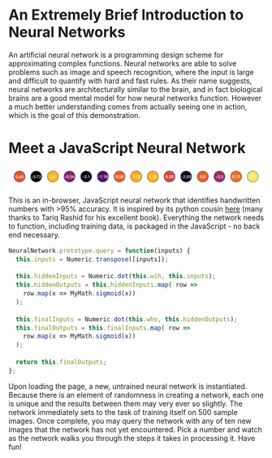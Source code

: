 # An Extremely Brief Introduction to Neural Networks
An artificial neural network is a programming design scheme for approximating complex functions. Neural networks are able to solve problems such as image and speech recognition, where the input is large and difficult to quantify with hard and fast rules. As their name suggests, neural networks are architecturally similar to the brain, and in fact biological brains are a good mental model for how neural networks function. However a much better understanding comes from actually seeing one in action, which is the goal of this demonstration.

# Meet a JavaScript Neural Network
![nodes layer](./images/nodes_layer.png)

This is an in-browser, JavaScript neural network that identifies handwritten numbers with >95% accuracy. It is inspired by its python cousin [here](https://github.com/makeyourownneuralnetwork/makeyourownneuralnetwork) (many thanks to Tariq Rashid for his excellent book). Everything the network needs to function, including training data, is packaged in the JavaScript - no back end necessary.

```javascript
NeuralNetwork.prototype.query = function(inputs) {
  this.inputs = Numeric.transpose([inputs]);

  this.hiddenInputs = Numeric.dot(this.wih, this.inputs);
  this.hiddenOutputs = this.hiddenInputs.map( row =>
    row.map(x => MyMath.sigmoid(x))
  );

  this.finalInputs = Numeric.dot(this.who, this.hiddenOutputs);
  this.finalOutputs = this.finalInputs.map( row =>
    row.map(x => MyMath.sigmoid(x))
  );

  return this.finalOutputs;
};
```

Upon loading the page, a new, untrained neural network is instantiated. Because there is an element of randomness in creating a network, each one is unique and the results between them may very ever so slightly. The network immediately sets to the task of training itself on 500 sample images. Once complete, you may query the network with any of ten new images that the network has not yet encountered. Pick a number and watch as the network walks you through the steps it takes in processing it. Have fun!

